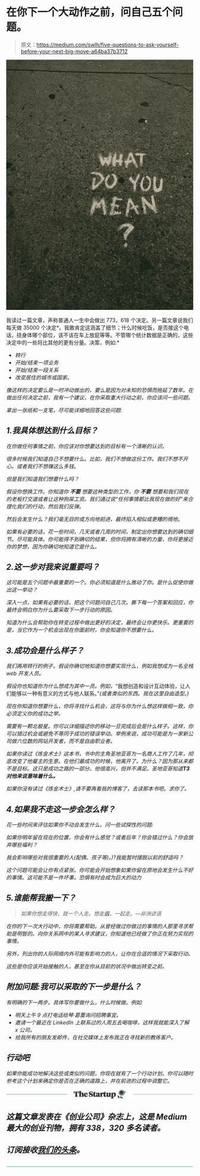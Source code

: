 # 在你下一个大动作之前，问自己五个问题。

> 原文：<https://medium.com/swlh/five-questions-to-ask-yourself-before-your-next-big-move-a64ba37b3712>

![](img/844e84236f903e34d1e01c1d1d8f5189.png)

我读过一篇文章，声称普通人一生中会做出 773，618 个决定。另一篇文章说我们每天做 35000 个决定*。我敢肯定这涵盖了细节；什么时候吃饭，是否接这个电话，挠身体哪个部位，该不该在车上放屁等等。不管哪个统计数据是正确的，这些决定中的一些将比其他的更有分量。决策，例如:*

*   *转行*
*   *开始/结束一项业务*
*   *开始/结束一段关系*
*   *改变居住的城市或国家。*

*像这样的决定要么是一时冲动做出的，要么是因为对未知的恐惧而拖延了数年。在做出任何决定之前，我有一个建议，在你采取重大行动之前，你应该问一些问题。*

*拿出一张纸和一支笔，尽可能详细地回答这些问题:*

## *1.我具体想达到什么目标？*

*在你做任何事情之前，你应该对你想要达到的目标有一个清晰的认识。*

*很多时候我们知道自己不想要什么。比如，我们不想做这份工作。我们不想不开心。或者我们不想赚这么多钱。*

*但是我们知道我们想要什么吗？*

*假设你想换工作。你知道你 ***不要*** 想要这种类型的工作，你 ***不要*** 想要和我们现在的老板打交道或者让这种狗屎工资。我们通过说“任何事情都比我现在做的好”来合理化我们的行动，然后我们反弹。*

*然后会发生什么？我们毫无目的或方向地前进，最终陷入相似或更糟的境地。*

*如果有必要的话，花一些时间，几天或者几周的时间，制定出你想要达到的确切细节。尽可能具体。你可能得不到确切的结果，但你将拥有清晰的力量，你将更接近你的梦想，因为你确切地知道它是什么。*

## *2.这一步对我来说重要吗？*

*这可能是五个问题中最重要的一个。你必须知道是什么推动了你。是什么促使你做出这一举动？*

*深入一点，如果有必要的话，把这个问题问自己几次。撕下每一个答案和回应，你最终会明白你为什么要采取下一步行动的原因。*

*知道为什么会帮助你在转变过程中做出更好的决定，最终会让你更快乐。更重要的是，当它作为一个机会出现在你面前时，你会知道你不想要什么。*

## *3.成功会是什么样子？*

*我们再用转行的例子。假设你确切地知道你想要实现什么，例如我想成为一名全栈 web 开发人员。*

*假设你也知道你为什么想成为其中一员。例如，*“我想创造和设计互动体验，让人们能够以一种有意义的方式与他人联系。”*(或者类似的东西。我在这里自由造型。)*

*现在你知道你想要什么，你将寻找什么机会，这将与你为什么想这样做相一致，你必须定义你的成功之举。*

*需要有一颗北极星。你可以详细描述你的移动一旦完成后会是什么样子。这样，你可以错过机会或避免不等同于成功的错误举动。举例来说，成功可能是为一家新公司做六位数的网站开发者，而不是自由职业者。*

*如果你读过《炼金术士》这本书，书中的主角圣地亚哥为一名商人工作了几年，彻底改变了他雇主的生意。在他们最成功的时候，他离开了。为什么？因为那从来都不是目标。这只是成功之路的一部分。他很高兴，但并不满足。圣地亚哥知道**T3 对他来说意味着什么。***

*如果你没有读过《炼金术士》,请不要再看我的博客了，去读那本书吧。求你了。*

## *4.如果我不走这一步会怎么样？*

*花一些时间来评估如果你不动会发生什么。问一些试探性的问题:*

*如果你明年留在现在的位置，你会有什么感觉？或者后年？你会错过什么？你会放弃哪些福利？*

*我会影响哪些对我很重要的人(配偶、孩子等)。)?我能暂时摆脱以前的舒适吗？*

*这个问题可能会让你有点紧张。你可能会开始想象如果你留在原地会发生什么不好的事情。这可能不是一件坏事。恐惧有时会成为巨大的动力*

## *5.谁能帮我搬一下？*

> *如果你想走得快，就一个人走。想走**远**，一起走。—非洲谚语*

*在你的下一次大行动中，你将需要帮助。从曾经做过你做过的事情的人那里寻求帮助是明智的。向你关系网中的某人寻求建议，你知道他已经做了你正在努力实现的事情。*

*另外，列出你的人际网络内外可能有影响力的人，让你在合适的情况下采取行动。*

*这些是你应该开始接触的人，甚至在你从目前的状况中做出转变之前。*

## *附加问题:我可以采取的下一步是什么？*

*有明确的下一两步。具体写你要做什么，什么时候做。例如:*

*   *明天上午 9 点打电话给琴·葛蕾询问招聘事宜。*
*   *邀请一个最近在 LinkedIn 上联系过的人周五去喝咖啡，这样我就能深入了解 x 公司。*
*   *给我所有的朋友发邮件，在社交媒体上发布我正在寻找新的教练客户。*

## *行动吧*

*如果你能成功地解决这些或类似的问题，你现在就有了一个行动计划。你可以随时参考这个计划来确定你是否在正确的道路上，并在前进的过程中调整它。*

*[![](img/308a8d84fb9b2fab43d66c117fcc4bb4.png)](https://medium.com/swlh)*

## *这篇文章发表在《创业公司》杂志上，这是 Medium 最大的创业刊物，拥有 338，320 多名读者。*

## *订阅接收[我们的头条](http://growthsupply.com/the-startup-newsletter/)。*

*[![](img/b0164736ea17a63403e660de5dedf91a.png)](https://medium.com/swlh)*